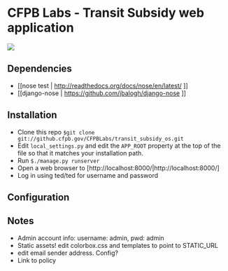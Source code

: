 # CFPB Labs - Transit Subsidy web application
<img src="/sheltonw/transit_subsidy_os/raw/master/transit_subsidy/static/images/screen_shot.png">

## Dependencies
 - [[nose test | http://readthedocs.org/docs/nose/en/latest/ ]]
 - [[django-nose | https://github.com/jbalogh/django-nose ]]


## Installation
 - Clone this repo ```$git clone git://github.cfpb.gov/CFPBLabs/transit_subsidy_os.git```
 - Edit ```local_settings.py``` and edit the ```APP_ROOT``` property at the top of the
   file so that it matches your installation path.
 - Run ```$./manage.py runserver```
 - Open a web browser to  [http://localhost:8000/|http://localhost:8000/]
 - Log in using ted/ted for username and password


## Configuration

## Notes
 - Admin account info: username: admin, pwd: admin
 - Static assets!  edit colorbox.css and templates to point to STATIC_URL
 - edit email sender address.  Config?
 - Link to policy



